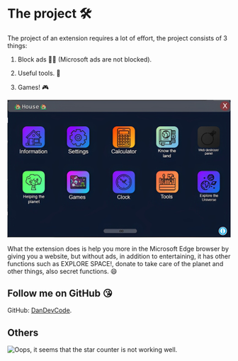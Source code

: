 # The project 🛠️

The project of an extension requires a lot of effort, the project consists of 3 things:

1. Block ads 📢🚫 (Microsoft ads are not blocked).

2. Useful tools. 🧰

3. Games! 🎮

![Oops, the image could not be loaded correctly.](https://github.com/DanDevCode/DanDevCode/blob/main/ImageDemostraci%C3%B3n.jpg)

What the extension does is help you more in the Microsoft Edge browser by giving you a website, but without ads, in addition to entertaining, it has other functions such as EXPLORE SPACE!, donate to take care of the planet and other things, also secret functions. 😄

## Follow me on GitHub 😘

GitHub: [DanDevCode](https://github.com/DanDevCode).

## Others

![Oops, it seems that the star counter is not working well.](https://img.shields.io/github/discussions/DanDevCode/Edge-Custom-Extension-Code?color=blue&label=Discussions)
